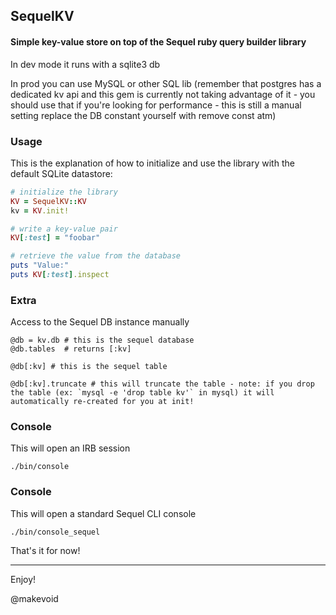 ## SequelKV

#### Simple key-value store on top of the Sequel ruby query builder library

In dev mode it runs with a sqlite3 db

In prod you can use MySQL or other SQL lib (remember that postgres has a dedicated kv api and this gem is currently not taking advantage of it - you should use that if you're looking for performance - this is still a manual setting replace the DB constant yourself with remove const atm)


### Usage

This is the explanation of how to initialize and use the library with the default SQLite datastore:

```rb
# initialize the library
KV = SequelKV::KV
kv = KV.init!

# write a key-value pair
KV[:test] = "foobar"

# retrieve the value from the database
puts "Value:"
puts KV[:test].inspect
```


### Extra

Access to the Sequel DB instance manually

```
@db = kv.db # this is the sequel database
@db.tables  # returns [:kv]

@db[:kv] # this is the sequel table

@db[:kv].truncate # this will truncate the table - note: if you drop the table (ex: `mysql -e 'drop table kv'` in mysql) it will automatically re-created for you at init!
```


### Console

This will open an IRB session

    ./bin/console


### Console


This will open a standard Sequel CLI console


    ./bin/console_sequel



That's it for now!

---

Enjoy!

@makevoid
